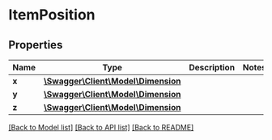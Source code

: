 # ItemPosition

## Properties
Name | Type | Description | Notes
------------ | ------------- | ------------- | -------------
**x** | [**\Swagger\Client\Model\Dimension**](Dimension.md) |  | 
**y** | [**\Swagger\Client\Model\Dimension**](Dimension.md) |  | 
**z** | [**\Swagger\Client\Model\Dimension**](Dimension.md) |  | 

[[Back to Model list]](../../README.md#documentation-for-models) [[Back to API list]](../../README.md#documentation-for-api-endpoints) [[Back to README]](../../README.md)

